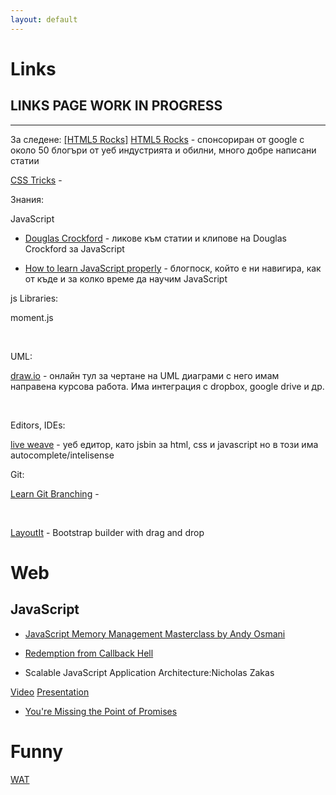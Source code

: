 ```yaml
---
layout: default
---
```


# Links
## LINKS PAGE WORK IN PROGRESS

<hr>

За следене:
[[HTML5 Rocks]](http://www.html5rocks.com/)  <a href="http://www.html5rocks.com/">HTML5 Rocks</a> - спонсориран от google с около 50 блогъри от уеб индустрията и обилни, много добре написани статии



<a href="http://css-tricks.com/">CSS Tricks</a> -

Знания:

JavaScript

- <a href="http://javascript.crockford.com/">Douglas Crockford</a> - ликове към статии и клипове на Douglas Crockford за JavaScript

- <a href="http://javascriptissexy.com/how-to-learn-javascript-properly/">How to learn JavaScript properly</a> - блогпоск, който е ни навигира, как от къде и за колко време да научим JavaScript

js Libraries:

moment.js

&nbsp;

UML:

<a href="https://www.draw.io/">draw.io</a> - онлайн тул за чертане на UML диаграми с него имам направена курсова работа. Има интеграция с dropbox, google drive и др.

&nbsp;

Editors, IDEs:

<a href="http://liveweave.com/">live weave</a> - уеб едитор, като jsbin за html, css и javascript но в този има autocomplete/intelisense

Git:

<a href="http://pcottle.github.io/learnGitBranching/">Learn Git Branching</a> -

&nbsp;

<a href="http://www.layoutit.com/">LayoutIt</a> - Bootstrap builder with drag and drop

# Web

## JavaScript

* [JavaScript Memory Management Masterclass by Andy Osmani](https://speakerdeck.com/addyosmani/javascript-memory-management-masterclass)

* [Redemption from Callback Hell](https://www.youtube.com/watch?v=hf1T_AONQJU)

* Scalable JavaScript Application Architecture:Nicholas Zakas

[Video](https://www.youtube.com/watch?v=vXjVFPosQHw)
[Presentation](http://www.slideshare.net/nzakas/scalable-javascript-application-architecture)

* [You're Missing the Point of Promises](http://domenic.me/2012/10/14/youre-missing-the-point-of-promises/)

# Funny

[WAT](https://www.destroyallsoftware.com/talks/wat)